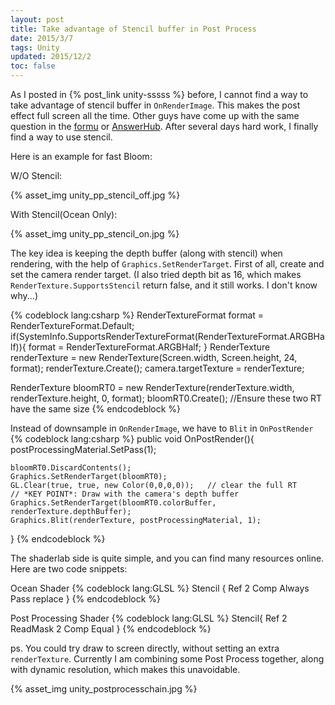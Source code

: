 ```yaml
---
layout: post
title: Take advantage of Stencil buffer in Post Process
date: 2015/3/7
tags: Unity
updated: 2015/12/2
toc: false
---
```


As I posted in {% post_link unity-sssss %} before, I cannot find a way to take advantage of stencil buffer in `OnRenderImage`. This makes the post effect full screen all the time. Other guys have come up with the same question in the [formu](http://forum.unity3d.com/threads/using-the-stencil-buffer-in-a-post-fx.222983/) or [AnswerHub](http://answers.unity3d.com/questions/621279/using-the-stencil-buffer-in-a-post-process.html). After several days hard work, I finally find a way to use stencil.

<!--more-->

Here is an example for fast Bloom:

W/O Stencil: 

{% asset_img unity_pp_stencil_off.jpg %}

With Stencil(Ocean Only): 

{% asset_img unity_pp_stencil_on.jpg %}

The key idea is keeping the depth buffer (along with stencil) when rendering, with the help of `Graphics.SetRenderTarget`. First of all, create and set the camera render target. (I also tried depth bit as 16, which makes `RenderTexture.SupportsStencil` return false, and it still works. I don't know why...)

{% codeblock lang:csharp %}
RenderTextureFormat format = RenderTextureFormat.Default;
if(SystemInfo.SupportsRenderTextureFormat(RenderTextureFormat.ARGBHalf)){
	format = RenderTextureFormat.ARGBHalf;
}
RenderTexture renderTexture = new RenderTexture(Screen.width, Screen.height, 24, format);
renderTexture.Create();
camera.targetTexture = renderTexture;

RenderTexture bloomRT0  = new RenderTexture(renderTexture.width, renderTexture.height, 0, format);
bloomRT0.Create();	//Ensure these two RT have the same size
{% endcodeblock %}

Instead of downsample in `OnRenderImage`, we have to `Blit` in `OnPostRender`
{% codeblock lang:csharp %}
public void OnPostRender(){
	postProcessingMaterial.SetPass(1);

	bloomRT0.DiscardContents();
	Graphics.SetRenderTarget(bloomRT0);
	GL.Clear(true, true, new Color(0,0,0,0));	// clear the full RT
	// *KEY POINT*: Draw with the camera's depth buffer
	Graphics.SetRenderTarget(bloomRT0.colorBuffer, renderTexture.depthBuffer);
	Graphics.Blit(renderTexture, postProcessingMaterial, 1);
}
{% endcodeblock %}

The shaderlab side is quite simple, and you can find many resources online. Here are two code snippets:

Ocean Shader
{% codeblock lang:GLSL %}
Stencil {
	Ref 2
	Comp Always
	Pass replace
}
{% endcodeblock %}

Post Processing Shader
{% codeblock lang:GLSL %}
Stencil{
	Ref 2
	ReadMask 2
	Comp Equal
}
{% endcodeblock %}

ps. You could try draw to screen directly, without setting an extra `renderTexture`. Currently I am combining some Post Process together, along with dynamic resolution, which makes this unavoidable.

{% asset_img unity_postprocesschain.jpg %}
